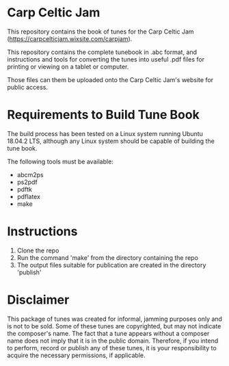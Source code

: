 # Carp Celtic Jam
This repository contains the book of tunes for the Carp Celtic Jam (https://carpcelticjam.wixsite.com/carpjam).

This repository contains the complete tunebook in .abc format, and instructions and tools for converting the tunes into useful .pdf files for printing or viewing on a tablet or computer.

Those files can them be uploaded onto the Carp Celtic Jam's website for public
access.

# Requirements to Build Tune Book
The build process has been tested on a Linux system running Ubuntu 18.04.2 LTS, although any Linux system should be capable of building the tune book.

The following tools must be available:
- abcm2ps
- ps2pdf
- pdftk
- pdflatex
- make

# Instructions
1. Clone the repo
1. Run the command 'make' from the directory containing the repo
1. The output files suitable for publication are created in the directory 'publish'

# Disclaimer
This package of tunes was created for informal, jamming purposes only and is not to be sold.  Some of these tunes are copyrighted, but may not indicate the composer's name.  The fact that a tune appears without a composer name does not imply that it is in the public domain. Therefore, if you intend to perform, record or publish any of these tunes, it is your responsibility to acquire the necessary permissions, if applicable.
